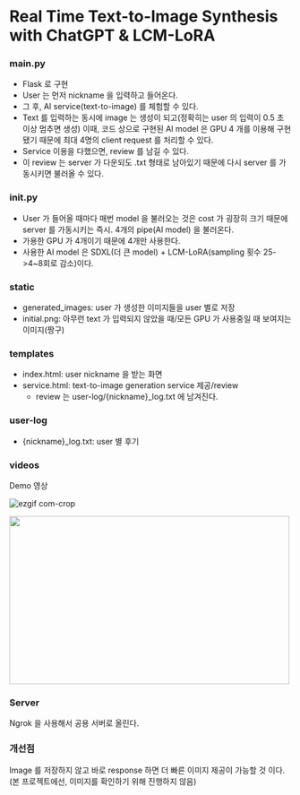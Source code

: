 # Real Time Text-to-Image Synthesis with ChatGPT & LCM-LoRA

### main.py
- Flask 로 구현
- User 는 먼저 nickname 을 입력하고 들어온다.
- 그 후, AI service(text-to-image) 를 체험할 수 있다.
- Text 를 입력하는 동시에 image 는 생성이 되고(정확히는 user 의 입력이 0.5 초 이상 멈추면 생성) 이때, 코드 상으로 구현된 AI model 은 GPU 4 개를 이용해 구현됐기 때문에 최대 4명의 client request 를 처리할 수 있다. 
- Service 이용을 다했으면, review 를 남길 수 있다. 
- 이 review 는 server 가 다운되도 .txt 형태로 남아있기 때문에 다시 server 를 가동시키면 불러올 수 있다.

### __init__.py
- User 가 들어올 때마다 매번 model 을 불러오는 것은 cost 가 굉장히 크기 때문에 server 를 가동시키는 즉시. 4개의 pipe(AI model) 을 불러온다. 
- 가용한 GPU 가 4개이기 때문에 4개만 사용한다. 
- 사용한 AI model 은 SDXL(더 큰 model) + LCM-LoRA(sampling 횟수 25->4~8회로 감소)이다. 

### static
- generated_images: user 가 생성한 이미지들을 user 별로 저장
- initial.png: 아무런 text 가 입력되지 않았을 때/모든 GPU 가 사용중일 때 보여지는 이미지(짱구)


### templates
- index.html: user nickname 을 받는 화면
- service.html: text-to-image generation service 제공/review
    - review 는 user-log/{nickname}_log.txt 에 남겨진다. 

### user-log
- {nickname}_log.txt: user 별 후기

### videos

Demo 영상

<!-- [![Watch the video](./videos/test1.webm)] -->

![ezgif com-crop](![demo1](https://github.com/qkrwnstj306/Text-to-Image-Toy-Project/assets/120474819/59fd7cb7-731c-4478-a5f2-6cd20466b510))

<img src="![demo1](https://github.com/qkrwnstj306/Text-to-Image-Toy-Project/assets/120474819/59fd7cb7-731c-4478-a5f2-6cd20466b510)" width="500" height="300">

<!-- [![Watch the video](./videos/test2.webm)]  -->


### Server

Ngrok 을 사용해서 공용 서버로 올린다. 


### 개선점

Image 를 저장하지 않고 바로 response 하면 더 빠른 이미지 제공이 가능할 것 이다. (본 프로젝트에선, 이미지를 확인하기 위해 진행하지 않음)
